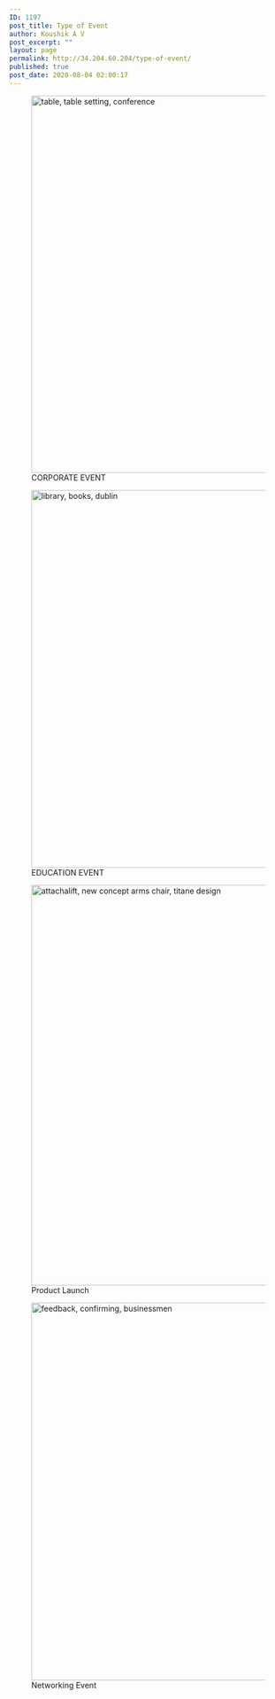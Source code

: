 ```yaml
---
ID: 1197
post_title: Type of Event
author: Koushik A V
post_excerpt: ""
layout: page
permalink: http://34.204.60.204/type-of-event/
published: true
post_date: 2020-08-04 02:00:17
---
```

<figure>
											<a href="http://34.204.60.204/asp-products/corporate-event/">
							<img width="1024" height="681" src="https://confrenzo.s3.amazonaws.com/wp-content/uploads/2020/08/04014325/table-table-setting-conference-1203381-1024x681.jpg" alt="table, table setting, conference" />								</a>
											<figcaption>CORPORATE EVENT</figcaption>
										</figure>
							<figure>
											<a href="http://34.204.60.204/asp-products/education-event/">
							<img width="1024" height="682" src="https://confrenzo.s3.amazonaws.com/wp-content/uploads/2020/08/04014923/library-books-dublin-2507902-1024x682.jpg" alt="library, books, dublin" />								</a>
											<figcaption>EDUCATION EVENT</figcaption>
										</figure>
							<figure>
											<a href="http://34.204.60.204/asp-products/product-launch/">
							<img width="1024" height="723" src="https://confrenzo.s3.amazonaws.com/wp-content/uploads/2020/08/04015849/attachalift-new-concept-arms-chair-titane-design-1544685-1024x723.jpg" alt="attachalift, new concept arms chair, titane design" />								</a>
											<figcaption>Product Launch</figcaption>
										</figure>
							<figure>
											<a href="http://34.204.60.204/asp-products/networking-event/">
							<img width="1024" height="682" src="https://confrenzo.s3.amazonaws.com/wp-content/uploads/2020/08/04020044/feedback-confirming-businessmen-2990424-1024x682.jpg" alt="feedback, confirming, businessmen" />								</a>
											<figcaption>Networking Event</figcaption>
										</figure>
